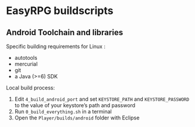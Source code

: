 # EasyRPG buildscripts

## Android Toolchain and libraries

Specific building requirements for Linux :

 - autotools
 - mercurial
 - git
 - a Java (>=6) SDK

Local build process:

 1) Edit `4_build_android_port` and set `KEYSTORE_PATH` and `KEYSTORE_PASSWORD`
   to the value of your keystore’s path and password
 2) Run `0_build_everything.sh` in a terminal
 3) Open the `Player/builds/android` folder with Eclipse
